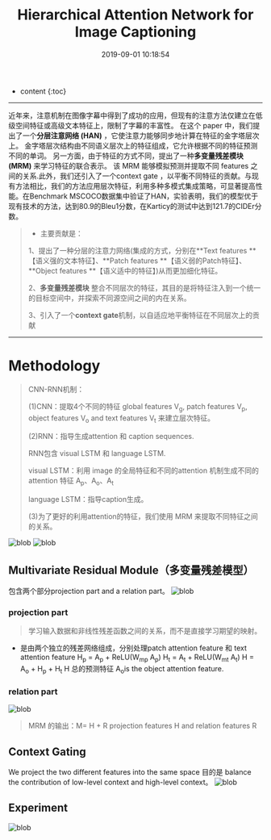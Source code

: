 ﻿---
layout: post
title:  "Hierarchical Attention Network for Image Captioning"
date:   2019-09-01 10:18:54
categories: 论文解读
tags:    caption attention 2019年 AAAI 
---

* content
{:toc}

----
近年来，注意机制在图像字幕中得到了成功的应用，但现有的注意方法仅建立在低级空间特征或高级文本特征上，限制了字幕的丰富性。 在这个 paper 中，我们提出了一个**分层注意网络 (HAN)** ，它使注意力能够同步地计算在特征的金字塔层次上。 金字塔层次结构由不同语义层次上的特征组成，它允许根据不同的特征预测不同的单词。 另一方面，由于特征的方式不同，提出了一种**多变量残差模块 (MRM)** 来学习特征的联合表示。 该 MRM 能够模拟预测并提取不同 features 之间的关系.此外，我们还引入了一个context gate ，以平衡不同特征的贡献。与现有方法相比，我们的方法应用层次特征，利用多种多模式集成策略，可显著提高性能。在Benchmark MSCOCO数据集中验证了HAN，实验表明，我们的模型优于现有技术的方法，达到80.9的Bleu1分数，在Karticy的测试中达到121.7的CIDEr分数。

>* 主要贡献是：
>
> 1、提出了一种分层的注意力网络(集成的方式，分别在**Text features **【语义强的文本特征】、**Patch features **【语义弱的Patch特征】、**Object features **【语义适中的特征】)从而更加细化特征。
>
> 2、**多变量残差模块** 整合不同层次的特征，其目的是将特征注入到一个统一的目标空间中，并探索不同源空间之间的内在关系。
>
> 3、引入了一个**context gate**机制，以自适应地平衡特征在不同层次上的贡献

----

# Methodology
> CNN-RNN机制：
>
>(1)CNN：提取4个不同的特征 global features V<sub>g</sub>, patch features V<sub>p</sub>, object features V<sub>o</sub> and text features V<sub>t</sub> 来建立层次特征。
>
>(2)RNN：指导生成attention 和 caption sequences.
>
>RNN包含 visual LSTM 和 language LSTM.
>
>visual LSTM：利用 image 的全局特征和不同的attention 机制生成不同的attention 特征 A<sub>p</sub>、A<sub>o</sub>、A<sub>t</sub>
>
>language LSTM：指导caption生成。
>
>(3)为了更好的利用attention的特征，我们使用 MRM 来提取不同特征之间的关系。

![blob](https://i.loli.net/2019/09/02/KxZTJYhdt5Vojpg.png)
![blob](https://i.loli.net/2019/09/02/9TYB6rAwWX75Rhe.png)

## Multivariate Residual Module（多变量残差模型）
包含两个部分projection part and a relation part。
![blob](https://i.loli.net/2019/09/02/gfDdSVLaI3tXnHA.png)
### projection part
> 学习输入数据和非线性残差函数之间的关系，而不是直接学习期望的映射。

* 是由两个独立的残差网络组成，分别处理patch attention feature 和 text attention feature
H<sub>p</sub> = A<sub>p</sub> + ReLU(W<sub>mp</sub> A<sub>p</sub>)
H<sub>t</sub> = A<sub>t</sub> + ReLU(W<sub>mt</sub> A<sub>t</sub>)
H = A<sub>o</sub> + H<sub>p</sub> + H<sub>t</sub>
H 总的预测特征
A<sub>o</sub>is the object attention feature.
### relation part
![blob](https://i.loli.net/2019/09/02/SAFGdlhPX1R3qxU.png)

> MRM 的输出：M= H + R
projection features H  and relation features R

## Context Gating
We project the two different features into the same space
目的是 balance the contribution of low-level context and high-level context。
![blob](https://i.loli.net/2019/09/02/sZSBoX86qHrhOYg.png)

## Experiment
![blob](https://i.loli.net/2019/09/02/Kl3GNPT1ho8UQZe.png)